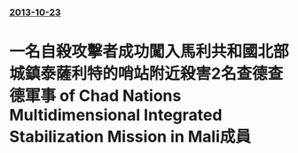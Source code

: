 ### [2013-10-23](/news/2013/10/23/index.md)

##### 
#  一名自殺攻擊者成功闖入馬利共和國北部城鎮泰薩利特的哨站附近殺害2名查德查德軍事 of Chad Nations Multidimensional Integrated Stabilization Mission in Mali成員



